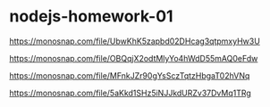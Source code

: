 # nodejs-homework-01

https://monosnap.com/file/UbwKhK5zapbd02DHcag3qtpmxyHw3U

https://monosnap.com/file/OBQqjX2odtMlyYo4hWdD55mAQ0eFdw

https://monosnap.com/file/MFnkJZr90gYsSczTqtzHbgaT02hVNq

https://monosnap.com/file/5aKkd1SHz5iNJJkdURZv37DvMq1TRg